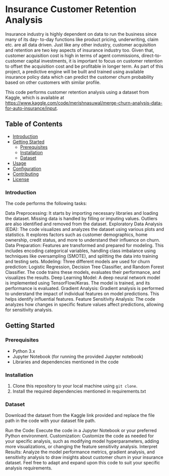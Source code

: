 # Insurance Customer Retention Analysis

Insurance industry is highly dependent on data to run the business since many of its day- to-day functions like product pricing, underwriting, claim etc. are all data driven. Just like any other industry, customer acquisition and retention are two key aspects of insurance industry too. Given that, customer acquisition cost is high in terms of agent commissions, direct-to-customer capital investments, it is important to focus on customer retention to offset the acquisition cost and be profitable in longer term. As part of this project, a predictive engine will be built and trained using available insurance policy data which can predict the customer churn probability based on other customers with similar profile.

This code performs customer retention analysis using a dataset from Kaggle, which is available at https://www.kaggle.com/code/merishnasuwal/merge-churn-analysis-data-for-auto-insurance/input.

## Table of Contents

- [Introduction](#introduction)
- [Getting Started](#getting-started)
  - [Prerequisites](#prerequisites)
  - [Installation](#installation)
  - [Dataset](#dataset)
- [Usage](#usage)
- [Configuration](#configuration)
- [Contributing](#contributing)
- [License](#license)

### Introduction

The code performs the following tasks:

Data Preprocessing: It starts by importing necessary libraries and loading the dataset. Missing data is handled by filling or imputing values. Outliers are also identified and removed from the dataset.
Exploratory Data Analysis (EDA): The code visualizes and analyzes the dataset using various plots and statistics. It explores factors such as customer demographics, home ownership, credit status, and more to understand their influence on churn.
Data Preparation: Features are transformed and prepared for modeling. This includes encoding categorical variables, handling class imbalance using techniques like oversampling (SMOTE), and splitting the data into training and testing sets.
Modeling: Three different models are used for churn prediction: Logistic Regression, Decision Tree Classifier, and Random Forest Classifier. The code trains these models, evaluates their performance, and visualizes the results.
Deep Learning Model: A deep neural network model is implemented using TensorFlow/Keras. The model is trained, and its performance is evaluated.
Gradient Analysis: Gradient analysis is performed to understand the impact of individual features on model predictions. This helps identify influential features.
Feature Sensitivity Analysis: The code analyzes how changes in specific feature values affect predictions, allowing for sensitivity analysis.

## Getting Started

### Prerequisites

- Python 3.x
- Jupyter Notebook (for running the provided Jupyter notebook)
- Libraries and dependencies mentioned in the code

### Installation

1. Clone this repository to your local machine using `git clone`.
2. Install the required dependencies mentioned in requirements.txt

### Dataset

Download the dataset from the Kaggle link provided and replace the file path in the code with your dataset file path.

Run the Code: Execute the code in a Jupyter Notebook or your preferred Python environment.
Customization: Customize the code as needed for your specific analysis, such as modifying model hyperparameters, adding more visualizations, or changing the feature sensitivity analysis.
Interpret Results: Analyze the model performance metrics, gradient analysis, and sensitivity analysis to draw insights about customer churn in your insurance dataset.
Feel free to adapt and expand upon this code to suit your specific analysis requirements.
